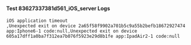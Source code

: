 #### Test 83627337381d561_iOS_server Logs


```
iOS application timeout
,Unexpected exit on device 2a65f58f9902a701b5c9a55b2befb18672927474 app:Iphone6-1 code:null,Unexpected exit on device 605a17dff1a0ba7f312ea7b076f5923e29d8b1fe app:IpadAir2-1 code:null
```
